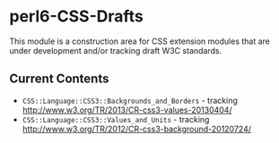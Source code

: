 perl6-CSS-Drafts
================

This module is a construction area for CSS extension modules that are under
development and/or tracking draft W3C standards.

Current Contents
----------------
- `CSS::Language::CSS3::Backgrounds_and_Borders` - tracking http://www.w3.org/TR/2013/CR-css3-values-20130404/
- `CSS::Language::CSS3::Values_and_Units` - tracking http://www.w3.org/TR/2012/CR-css3-background-20120724/

